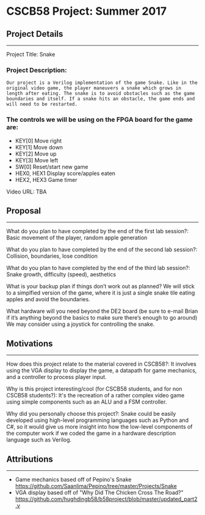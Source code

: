 # CSCB58 Project: Summer 2017

## Project Details
---------------
Project Title: Snake

### Project Description:
	Our project is a Verilog implementation of the game Snake. Like in the original video game, the player maneuvers a snake which grows in length after eating. The snake is to avoid obstacles such as the game boundaries and itself. If a snake hits an obstacle, the game ends and will need to be restarted.

### The controls we will be using on the FPGA board for the game are:
- KEY[0]		Move right
- KEY[1]		Move down
- KEY[2]		Move up
- KEY[3]		Move left
- SW[0]		Reset/start new game
- HEX0, HEX1	Display score/apples eaten
- HEX2, HEX3	Game timer

Video URL: TBA



## Proposal
--------

What do you plan to have completed by the end of the first lab session?:
	Basic movement of the player, random apple generation

What do you plan to have completed by the end of the second lab session?:
	Collision, boundaries, lose condition

What do you plan to have completed by the end of the third lab session?:
	Snake growth, difficulty (speed), aesthetics

What is your backup plan if things don’t work out as planned?
	We will stick to a simplfied version of the game, where it is just a single snake tile eating apples and avoid the boundaries.

What hardware will you need beyond the DE2 board 
(be sure to e-mail Brian if it’s anything beyond the basics to make sure there’s enough to go around)
	We may consider using a joystick for controlling the snake.

## Motivations
-----------
How does this project relate to the material covered in CSCB58?:
	It involves using the VGA display to display the game, a datapath for game mechanics, and a controller to process player input.

Why is this project interesting/cool (for CSCB58 students, and for non CSCB58 students?):
	It's the recreation of a rather complex video game using simple components such as an ALU and a FSM controller.

Why did you personally choose this project?:
	Snake could be easily developed using high-level programming languages such as Python and C#, so it would give us more insight into how the low-level components of the computer work if we coded the game in a hardware description language such as Verilog.

## Attributions
------------
- Game mechanics based off of Pepino's Snake
	https://github.com/Saanlima/Pepino/tree/master/Projects/Snake
- VGA display based off of "Why Did The Chicken Cross The Road?"
	https://github.com/hughdingb58/b58project/blob/master/updated_part2.v

